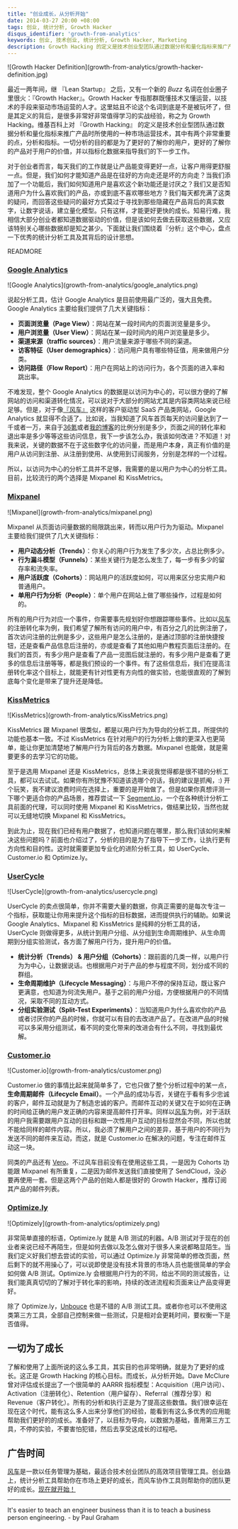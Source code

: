 ```yaml
---
title: "创业成长，从分析开始"
date: 2014-03-27 20:00 +08:00
tags: 创业, 统计分析, Growth Hacker
disqus_identifier: 'growth-from-analytics'
keywords: 创业, 技术创业, 统计分析, Growth Hacker, Marketing
description: Growth Hacking 的定义是技术创业型团队通过数据分析和量化指标来推广产品时所使用的一种市场运营技术，其中有两个非常重要的点，分析和指标。现在市场上也有很多优秀的工具来帮助创业团队更好的成长，本文介绍了这些不同的工具各有什么侧重点以及什么时候用什么工具。
---
```


<aside class="aside">
  ![Growth Hacker Definition](growth-from-analytics/growth-hacker-definition.jpg)
</aside>

最近一两年间，继 『Lean Startup』 之后，又有一个新的 *Buzz* 名词在创业圈子里很火：『Growth Hacker』。Growth Hacker 专指那群既懂技术又懂运营，以技术的手段来驱动市场运营的人才。这里姑且不论这个名词到底是不是被玩坏了，但是其定义的背后，是很多非常好非常值得学习的实战经验，称之为 Growth Hacking。维基百科上对 『Growth Hacking』 的定义是技术创业型团队通过数据分析和量化指标来推广产品时所使用的一种市场运营技术，其中有两个非常重要的点，分析和指标。一切分析的目的都是为了更好的了解你的用户，更好的了解你的产品对于用户的价值，并以指标化数据来指导我们的下一步工作。

对于创业者而言，每天我们的工作就是让产品能变得更好一点，让客户用得更舒服一点。但是，我们如何才能知道产品是在往好的方向走还是坏的方向走？当我们添加了一个功能后，我们如何知道用户是喜欢这个新功能还是讨厌之？我们又是否知道用户为什么喜欢我们的产品，亦或到底不喜欢哪些地方？我们每天都充满了这类的疑问，而回答这些疑问的最好方式莫过于寻找到那些隐藏在产品背后的真实数字，让数字说话，建立量化模型。只有这样，才能更好更快的成长。知易行难，我相信大部分创业者都知道数据驱动的价值，但是该如何去做去获取这些数据，又应该特别关心哪些数据却是知之甚少。下面就让我们围绕着『分析』这个中心，盘点一下优秀的统计分析工具及其背后的设计思想。

READMORE

### [Google Analytics](http://www.google.com/intl/zh-CN_ALL/analytics/index.html)

<aside class="aside">
  ![Google Analytics](growth-from-analytics/google_analytics.png)
</aside>

说起分析工具，估计 Google Analytics 是目前使用最广泛的，强大且免费。Google Analytics 主要给我们提供了几大关键指标：

* **页面浏览量（Page View）**：网站在某一段时间内的页面浏览量是多少。
* **用户浏览量（User View）**：网站在某一段时间内的用户浏览量是多少。
* **渠道来源（traffic sources）**：用户流量来源于哪些不同的渠道。
* **访客特征（User demographics）**：访问用户具有哪些特征值，用来做用户分类。
* **访问路径（Flow Report）**：用户在网站上的访问行为，各个页面的进入率和跳出率。

不难发现，整个 Google Analytics 的数据是以访问为中心的，可以很方便的了解网站的访问和渠道转化情况，可以说对于大部分的网站尤其是内容类网站来说已经足够。但是，对于像[『风车』](https://fengcheco.com) 这样的客户驱动型 SaaS 产品类网站，Google Analytics 就显得不合适了。比如说，当我知道了风车首页每天的访问量达到了一千或者一万，来自于[36氪](http://36kr.com)或者[我的博客](http://yedingding.com)的比例分别是多少，页面之间的转化率和退出率是多少等等这些访问信息，我下一步该怎么办，我该如何改进？不知道！对我来说，关键的数据不在于这些数字化的访问量，而是用户本身，真正有价值的是用户从访问到注册、从注册到使用、从使用到订阅服务，分别是怎样的一个过程。

所以，以访问为中心的分析工具并不足够，我需要的是以用户为中心的分析工具。目前，比较流行的两个选择是 Mixpanel 和 KissMetrics。

### [Mixpanel](https://mixpanel.com)

<aside class="aside">
  ![Mixpanel](growth-from-analytics/mixpanel.png)
</aside>

Mixpanel 从页面访问量数据的局限跳出来，转而以用户行为为驱动。Mixpanel 主要给我们提供了几大关键指标：

* **用户动态分析（Trends）**：你关心的用户行为发生了多少次，占总比例多少。
* **行为漏斗模型（Funnels）**：某些关键行为是怎么发生了，每一步有多少的留存率和流失率。
* **用户活跃度（Cohorts）**：网站用户的活跃度如何，可以用来区分忠实用户和普通用户。
* **单用户行为分析（People）**：单个用户在网站上做了哪些操作，过程是如何的。

所有的用户行为对应一个事件，你需要事先规划好你想跟踪哪些事件。比如以[风车](https://fengcheco.com)的注册转化率为例，我们希望了解所有访问的用户中，有百分之几的比例注册了，首次访问注册的比例是多少，这些用户是怎么注册的，是通过顶部的注册快捷按钮，还是查看产品信息后注册的，亦或是查看了其他如用户教程页面后注册的。在我们的首页，有多少用户是查看了产品一览图后就注册的，有多少用户是查看了更多的信息后注册等等，都是我们预设的一个事件。有了这些信息后，我们在提高注册转化率这个目标上，就能更有针对性更有方向性的做实验，也能很直观的了解到底每个变化是带来了提升还是降低。

### [KissMetrics](https://www.kissmetrics.com)

<aside class="aside">
  ![KissMetrics](growth-from-analytics/KissMetrics.png)
</aside>

KissMetrics 跟 Mixpanel 很类似，都是以用户行为为导向的分析工具，所提供的功能也基本一致。不过 KissMetrics 在针对用户的行为分析上做的更深入也更简单，能让你更加清楚地了解用户行为背后的各方数据。Mixpanel 也能做，就是需要更多的去学习它的功能。

至于是选用 Mixpanel 还是 KissMetrics，总体上来说我觉得都是很不错的分析工具，都可以去试试。如果你有所犹豫不知道该选哪个的话，我的建议是抓阄，:) 开个玩笑，我不建议浪费时间在选择上，重要的是开始做了。但是如果你真想评测一下哪个更适合你的产品场景，推荐尝试一下 [Segment.io](https://segment.io)，一个在各种统计分析工具前面的代理，可以同时使用 Mixpanel 和 KissMetrics，做结果比较，当然也就可以无缝地切换 Mixpanel 和 KissMetrics。

到此为止，现在我们已经有用户数据了，也知道问题在哪里，那么我们该如何来解决这些问题吗？前面也介绍过了，分析的目的是为了指导下一步工作，让执行更有方向性和目的性。这时就需要更加专业化的进阶分析工具，如 UserCycle、Customer.io 和 Optimize.ly。

### [UserCycle](http://usercycle.com)

<aside class="aside">
  ![UserCycle](growth-from-analytics/usercycle.png)
</aside>

UserCycle 的卖点很简单，你并不需要大量的数据，你真正需要的是每次专注一个指标，获取能让你用来提升这个指标的目标数据，进而提供执行的辅助。如果说 Google Analytics、Mixpanel 和 KissMetrics 是纯粹的分析工具的话，UserCycle 则做得更多，从统计到用户分组、从分组到生命周期维护、从生命周期到分组实验测试，各方面了解用户行为，提升用户的价值。

* **统计分析（Trends） & 用户分组（Cohorts）**：跟前面的几类一样，以用户行为为中心，让数据说话。也根据用户对于产品的参与程度不同，划分成不同的群组。
* **生命周期维护（Lifecycle Messaging）**：与用户不停的保持互动，既让客户更满意，也知道为何流失用户。基于之前的用户分组，方便根据用户的不同情况，采取不同的互动方式。
* **分组实验测试（Split-Test Experiments）**：当知道用户为什么喜欢你的产品或者讨厌你的产品的时候，你就可以有目的去改进产品了。在改进产品的时候可以多采用分组测试，看不同的变化带来的改进会有什么不同，寻找到最优解。

### [Customer.io](http://customer.io/)

<aside class="aside">
  ![Customer.io](growth-from-analytics/customer.png)
</aside>

Customer.io 做的事情比起来就简单多了，它也只做了整个分析过程中的某一点，**生命周期邮件（Lifecycle Email）**。一个产品的成功与否，关键在于看有多少忠诚的客户，邮件互动就是为了制造忠诚的客户。而邮件互动的关键又在于如何在正确的时间给正确的用户发正确的内容来提高邮件打开率。同样以[风车](https://fengcheco.com)为例，对于活跃的用户我需要跟用户互动的目标和跟一次性用户互动的目标显然会不同，所以也就不能给同样的邮件内容。所以，我必须了解用户之间的差异，基于用户的不同行为发送不同的邮件来互动，而这，就是 Customer.io 在解决的问题，专注在邮件互动这一块。

同类的产品还有 [Vero](https://www.getvero.com/)。不过风车目前没有在使用这些工具，一是因为 Cohorts 功能跟 Mixpanel 有所重复，二是因为邮件发送我们直接使用了 SendCloud，没必要再使用一套。但是这两个产品的创始人都是很好的 Growth Hacker，推荐订阅其产品的邮件列表。

### [Optimize.ly](https://www.optimizely.com/)

<aside class="aside">
  ![Optimizely](growth-from-analytics/optimizely.png)
</aside>

非常简单直接的标语，Optimize.ly 就是 A/B 测试的利器。A/B 测试对于现在的创业者来说已经不再陌生，但是如何去做以及怎么做对于很多人来说都略显陌生。当我们定义好我们想去尝试的实验，可以通过 Optimize.ly 非常简单的修改页面，然后剩下的就不用操心了，可以说即使是没有技术背景的市场人员也能很简单的学会如何做 A/B 测试。Optimize.ly 会根据用户行为的不同，给出不同的测试报告，让我们能真真切切的了解对于转化率的影响，持续的改进流程和页面来让产品变得更好。

除了 Optimize.ly，[Unbouce](http://unbounce.com/) 也是不错的 A/B 测试工具。或者你也可以不使用这类第三方工具，全部自己控制来做一些测试，只是相对会更耗时间，要权衡一下是否值得。

## 一切为了成长

了解和使用了上面所说的这么多工具，其实目的也非常明确，就是为了更好的成长。这正是 Growth Hacking 的核心目标。而成长，从分析开始。Dave McClure 曾对评估成长提出了一个很简单的 AARRR 指标模型：Acquisition（用户访问）、Activation（注册转化）、Retention（用户留存）、Referral（推荐分享）和 Revenue（客户转化）。所有的分析和执行正是为了提高这些数值。我们很幸运在现在这个时代，能有这么多人出来分享他们的经验，能看到有这么多优秀的应用能帮助我们更好的的成长。准备好了，以目标为导向，以数据为基础，善用第三方工具，不停的实验，不要害怕犯错，然后去享受这成长的过程吧。

## 广告时间

[风车](https://fengcheco.com?utm_content=techstartup)是一款以任务管理为基础，最适合技术创业团队的高效项目管理工具。创业路上，统计分析工具帮助你在市场上更好的成长，而风车协作工具则帮助你的团队更好的成长。[现在就开始！](https://fengcheco.com?utm_content=techstartup)

---

<span class="footnotes">
  It's easier to teach an engineer business than it is to teach a business person engineering. - by Paul Graham
</span>
